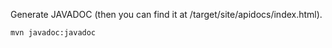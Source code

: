 Generate JAVADOC (then you can find it at /target/site/apidocs/index.html).

```
mvn javadoc:javadoc
```